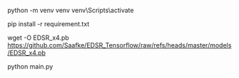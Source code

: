 python -m venv venv
venv\Scripts\activate

pip install -r requirement.txt

wget -O EDSR_x4.pb https://github.com/Saafke/EDSR_Tensorflow/raw/refs/heads/master/models/EDSR_x4.pb

python main.py